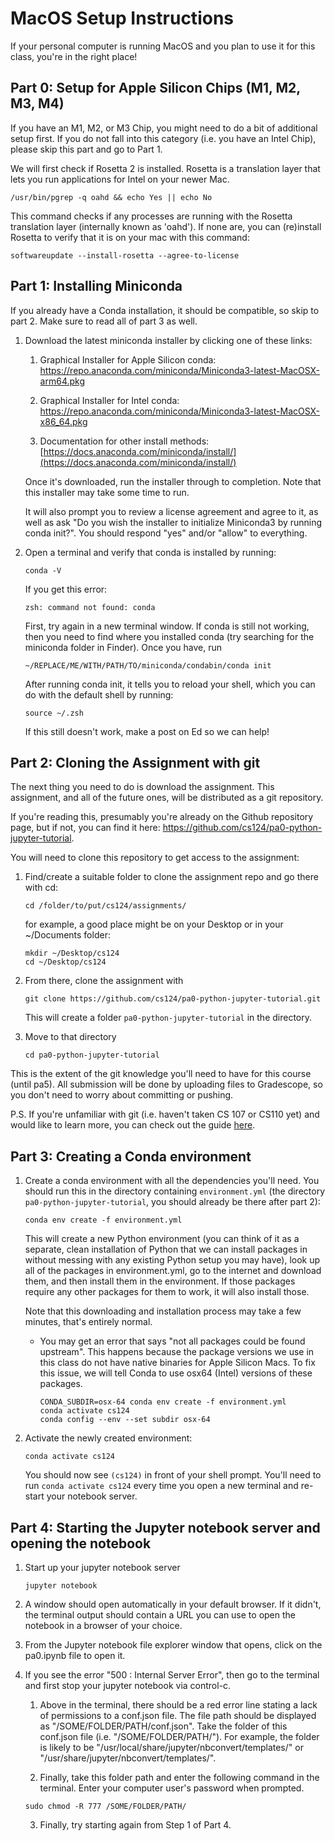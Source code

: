# MacOS Setup Instructions

If your personal computer is running MacOS and you plan to use it
for this class, you're in the right place!

## Part 0: Setup for Apple Silicon Chips (M1, M2, M3, M4)

If you have an M1, M2, or M3 Chip, you might need to do a bit of additional setup first. If you do not fall into this category (i.e. you have an Intel Chip), please skip this part and go to Part 1. 

We will first check if Rosetta 2 is installed. Rosetta is a translation layer that lets you run applications for Intel on your newer Mac.

    /usr/bin/pgrep -q oahd && echo Yes || echo No 

This command checks if any processes are running with the Rosetta translation layer (internally known as 'oahd'). If none are, you can (re)install Rosetta to verify that it is on your mac with this command:

    softwareupdate --install-rosetta --agree-to-license

## Part 1: Installing Miniconda

If you already have a Conda installation, it should be compatible, so skip to part 2. Make sure to read all of part 3 as well.

1. Download the latest miniconda installer by clicking one of these links:

   1. Graphical Installer for Apple Silicon conda:
           https://repo.anaconda.com/miniconda/Miniconda3-latest-MacOSX-arm64.pkg

   2. Graphical Installer for Intel conda:
           https://repo.anaconda.com/miniconda/Miniconda3-latest-MacOSX-x86_64.pkg
      
   3. Documentation for other install methods: [https://docs.anaconda.com/miniconda/install/](https://docs.anaconda.com/miniconda/install/)
    
    Once it's downloaded, run the installer through to completion. Note that this installer may take some time to run.
       
    It will also prompt you to review a license agreement and agree to it, as well as
       ask "Do you wish the installer to initialize Miniconda3 by running conda init?". You should
       respond "yes" and/or "allow" to everything.
    

1. Open a terminal and verify that conda is installed by running:
   
       conda -V

    If you get this error:

   `zsh: command not found: conda`
    
    First, try again in a new terminal window. If conda is still not working, then you need to find where you installed conda (try searching for the miniconda folder in Finder). Once you have, run

       ~/REPLACE/ME/WITH/PATH/TO/miniconda/condabin/conda init

   After running conda init, it tells you to reload your shell, which you can do with the default shell by running:

       source ~/.zsh

   If this still doesn't work, make a post on Ed so we can help!

## Part 2: Cloning the Assignment with git

The next thing you need to do is download the assignment. This assignment,
and all of the future ones, will be distributed as a git repository. 

If you're reading this, presumably you're already on the Github repository
page, but if not, you can find it here: https://github.com/cs124/pa0-python-jupyter-tutorial.

You will need to clone this repository to get access to the assignment:


1. Find/create a suitable folder to clone the assignment repo and go there with cd:

       cd /folder/to/put/cs124/assignments/

   for example, a good place might be on your Desktop or in your ~/Documents folder:

       mkdir ~/Desktop/cs124
       cd ~/Desktop/cs124


3. From there, clone the assignment with 
   
       git clone https://github.com/cs124/pa0-python-jupyter-tutorial.git

      This will create a folder `pa0-python-jupyter-tutorial` in the directory.


4. Move to that directory

       cd pa0-python-jupyter-tutorial

This is the extent of the git knowledge you'll need to have for this course (until pa5).
All submission will be done by uploading files to Gradescope, so you don't
need to worry about committing or pushing.

P.S. If you're unfamiliar with git (i.e. haven't taken CS 107 or CS110 yet) 
and would like to learn more, you can check out the guide
[here](https://guides.github.com/introduction/git-handbook/).
   
## Part 3: Creating a Conda environment
   
1. Create a conda environment with all the dependencies you'll need. You should
   run this in the directory containing `environment.yml` (the directory 
   `pa0-python-jupyter-tutorial`, you should already be there after part 2): 
   
       conda env create -f environment.yml

   This will create a new Python environment (you can think of it as a
   separate, clean installation of Python that we can install packages in 
   without messing with any existing Python setup you may have),
   look up all of the packages in environment.yml, go to the internet
   and download them, and then install them in the environment. If those 
   packages require any other packages for them to work, it will also install 
   those.
   
    Note that this downloading and installation process may take a few minutes,
    that's entirely normal.

    - You may get an error that says "not all packages could be found upstream". 
      This happens because the package versions we use in this class do not have
      native binaries for Apple Silicon Macs. To fix this issue, we will tell Conda
      to use osx64 (Intel) versions of these packages.

          CONDA_SUBDIR=osx-64 conda env create -f environment.yml 
          conda activate cs124 
          conda config --env --set subdir osx-64 
        
   

1. Activate the newly created environment:
        
       conda activate cs124
   
    You should now see `(cs124)` in front of your shell prompt. 
   You'll need to run `conda activate cs124` every time you open a new terminal 
   and re-start your notebook server.

## Part 4: Starting the Jupyter notebook server and opening the notebook

1. Start up your jupyter notebook server

       jupyter notebook


2. A window should open automatically in your default browser. If it didn't,
    the terminal output should contain a URL you can use to open the
    notebook in a browser of your choice.
   

3. From the Jupyter notebook file explorer window that opens, click on the
pa0.ipynb file to open it.

4. If you see the error "500 : Internal Server Error", then go to the terminal and first stop your jupyter notebook via control-c.

      1. Above in the terminal, there should be a red error line stating a lack of permissions to a conf.json file. The file path should be displayed as "/SOME/FOLDER/PATH/conf.json". Take the folder of this conf.json file (i.e. "/SOME/FOLDER/PATH/"). For example, the folder is likely to be "/usr/local/share/jupyter/nbconvert/templates/" or "/usr/share/jupyter/nbconvert/templates/".
      
      2. Finally, take this folder path and enter the following command in the terminal. Enter your computer user's password when prompted.
           
       sudo chmod -R 777 /SOME/FOLDER/PATH/
      
      3. Finally, try starting again from Step 1 of Part 4. 
   
